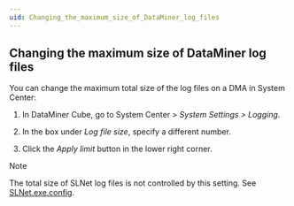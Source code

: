 ```yaml
---
uid: Changing_the_maximum_size_of_DataMiner_log_files
---
```


## Changing the maximum size of DataMiner log files

You can change the maximum total size of the log files on a DMA in System Center:

1. In DataMiner Cube, go to System Center \> *System Settings \> Logging*.

2. In the box under *Log file size*, specify a different number.

3. Click the *Apply limit* button in the lower right corner.

> [!NOTE]
> The total size of SLNet log files is not controlled by this setting. See [SLNet.exe.config](xref:SLNet_exe_config#slnetexeconfig).
